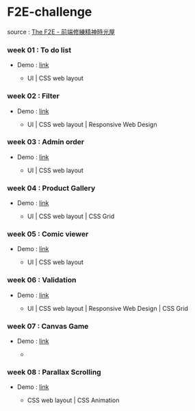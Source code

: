 # F2E-challenge

source : [The F2E - 前端修練精神時光屋](https://github.com/hexschool/TheF2E)

### week 01 : To do list

- Demo : [link](https://menghsuan.github.io/F2E-challenge/01/)

  - UI | CSS web layout 

### week 02 : Filter 

- Demo : [link](https://menghsuan.github.io/F2E-challenge/02/)

  - UI | CSS web layout | Responsive Web Design

### week 03 : Admin order

- Demo : [link](https://menghsuan.github.io/F2E-challenge/03/)

  - UI | CSS web layout 

### week 04 : Product Gallery 

- Demo : [link](https://menghsuan.github.io/F2E-challenge/04/)

  - UI | CSS web layout | CSS Grid

### week 05 : Comic viewer 

- Demo : [link](https://menghsuan.github.io/F2E-challenge/05/)

  - UI | CSS web layout

### week 06 : Validation 

- Demo : [link](https://menghsuan.github.io/F2E-challenge/06/)

  - UI | CSS web layout | Responsive Web Design | CSS Grid
  
### week 07 : Canvas Game 

- Demo : [link](https://menghsuan.github.io/F2E-challenge/07/)

  - 
 
### week 08 : Parallax Scrolling 

- Demo : [link](https://menghsuan.github.io/F2E-challenge/08/)

  - CSS web layout | CSS Animation 
  
  